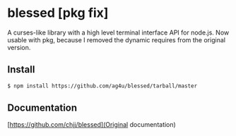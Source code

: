 # blessed [pkg fix]

A curses-like library with a high level terminal interface API for node.js.
Now usable with pkg, because I removed the dynamic requires from the original
version.

## Install

``` bash
$ npm install https://github.com/ag4u/blessed/tarball/master
```

## Documentation
[https://github.com/chjj/blessed](Original documentation)
